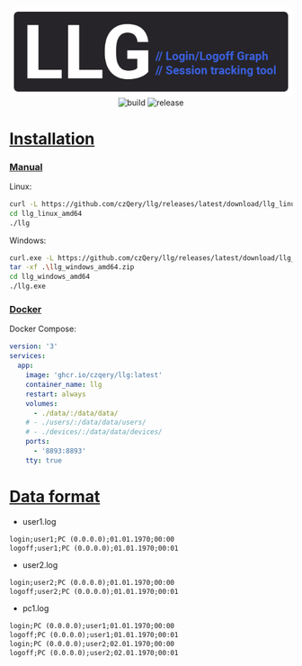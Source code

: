 <p align="center" style="text-align: center">
  <img src="https://github.com/czQery/llg/blob/main/.github/banner.png?raw=true" alt="Logo">
  <br>
  <a href="https://github.com/czQery/llg/actions" style="text-decoration: none">
    <img src="https://img.shields.io/github/actions/workflow/status/czQery/llg/release.yml" alt="build"/>
  </a>
  <a href="https://github.com/czQery/llg/releases/latest" style="text-decoration: none">
    <img src="https://img.shields.io/github/v/release/czQery/llg" alt="release"/>
  </a>
  <br>
</p>

# <a href="#installation" id="installation" name="installation">Installation</a>

### <a href="#installation-manual" id="installation-manual" name="installation-manual">Manual</a>

Linux:

```sh
curl -L https://github.com/czQery/llg/releases/latest/download/llg_linux_amd64.tar.gz | tar -xz
cd llg_linux_amd64
./llg
```

Windows:

```sh
curl.exe -L https://github.com/czQery/llg/releases/latest/download/llg_windows_amd64.zip
tar -xf .\llg_windows_amd64.zip
cd llg_windows_amd64
./llg.exe
```

### <a href="#installation-docker" id="installation-docker" name="installation-docker">Docker</a>

Docker Compose:

```yml
version: '3'
services:
  app:
    image: 'ghcr.io/czqery/llg:latest'
    container_name: llg
    restart: always
    volumes:
      - ./data/:/data/data/
    # - ./users/:/data/data/users/
    # - ./devices/:/data/data/devices/
    ports:
      - '8893:8893'
    tty: true
```

# <a href="#format" id="format" name="format">Data format</a>

- user1.log

```
login;user1;PC (0.0.0.0);01.01.1970;00:00
logoff;user1;PC (0.0.0.0);01.01.1970;00:01
```

- user2.log

```
login;user2;PC (0.0.0.0);01.01.1970;00:00
logoff;user2;PC (0.0.0.0);01.01.1970;00:01
```

- pc1.log

```
login;PC (0.0.0.0);user1;01.01.1970;00:00
logoff;PC (0.0.0.0);user1;01.01.1970;00:01
login;PC (0.0.0.0);user2;02.01.1970;00:00
logoff;PC (0.0.0.0);user2;02.01.1970;00:01
```
